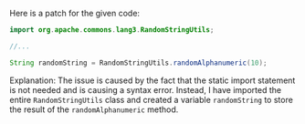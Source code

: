 Here is a patch for the given code:
```java
import org.apache.commons.lang3.RandomStringUtils;

//...

String randomString = RandomStringUtils.randomAlphanumeric(10);
```
Explanation:
The issue is caused by the fact that the static import statement is not needed and is causing a syntax error. Instead, I have imported the entire `RandomStringUtils` class and created a variable `randomString` to store the result of the `randomAlphanumeric` method.